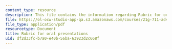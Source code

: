 ```yaml
---
content_type: resource
description: This file contains the information regarding Rubric for oral presentations.
file: https://ol-ocw-studio-app-qa.s3.amazonaws.com/courses/21g-711-advanced-spanish-conversation-and-composition-spring-2014/df2d33fcb7a0e40b56ba63923d2c668f_MIT21G_711S14_Oral_pres.pdf
file_type: application/pdf
resourcetype: Document
title: Rubric for oral presentations
uid: df2d33fc-b7a0-e40b-56ba-63923d2c668f
---
```

